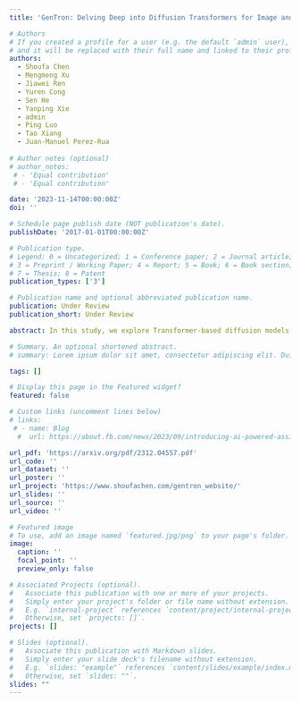 ```yaml
---
title: 'GenTron: Delving Deep into Diffusion Transformers for Image and Video Generation'

# Authors
# If you created a profile for a user (e.g. the default `admin` user), write the username (folder name) here
# and it will be replaced with their full name and linked to their profile.
authors:
  - Shoufa Chen
  - Mengmeng Xu
  - Jiawei Ren
  - Yuren Cong
  - Sen He
  - Yanping Xie
  - admin
  - Ping Luo
  - Tao Xiang
  - Juan-Manuel Perez-Rua
  
# Author notes (optional)
# author_notes:
 # - 'Equal contribution'
 # - 'Equal contribution'

date: '2023-11-14T00:00:00Z'
doi: ''

# Schedule page publish date (NOT publication's date).
publishDate: '2017-01-01T00:00:00Z'

# Publication type.
# Legend: 0 = Uncategorized; 1 = Conference paper; 2 = Journal article;
# 3 = Preprint / Working Paper; 4 = Report; 5 = Book; 6 = Book section;
# 7 = Thesis; 8 = Patent
publication_types: ['3']

# Publication name and optional abbreviated publication name.
publication: Under Review
publication_short: Under Review

abstract: In this study, we explore Transformer-based diffusion models for image and video generation. Despite the dominance of Transformer architectures in various fields due to their flexibility and scalability, the visual generative domain primarily utilizes CNN-based U-Net architectures, particularly in diffusion-based models. We introduce GenTron, a family of Generative models employing Transformer-based diffusion, to address this gap. Our initial step was to adapt Diffusion Transformers (DiTs) from class to text conditioning, a process involving thorough empirical exploration of the conditioning mechanism. We then scale GenTron from approximately 900M to over 3B parameters, observing significant improvements in visual quality. Furthermore, we extend GenTron to text-to-video generation, incorporating novel motion-free guidance to enhance video quality. In human evaluations against SDXL, GenTron achieves a 51.1% win rate in visual quality (with a 19.8% draw rate), and a 42.3% win rate in text alignment (with a 42.9% draw rate). GenTron also excels in the T2I-CompBench, underscoring its strengths in compositional generation. We believe this work will provide meaningful insights and serve as a valuable reference for future research.

# Summary. An optional shortened abstract.
# summary: Lorem ipsum dolor sit amet, consectetur adipiscing elit. Duis posuere tellus ac convallis placerat. Proin tincidunt magna sed ex sollicitudin condimentum.

tags: []

# Display this page in the Featured widget?
featured: false

# Custom links (uncomment lines below)
# links:
 # - name: Blog
  #  url: https://about.fb.com/news/2023/09/introducing-ai-powered-assistants-characters-and-creative-tools/

url_pdf: 'https://arxiv.org/pdf/2312.04557.pdf'
url_code: ''
url_dataset: ''
url_poster: ''
url_project: 'https://www.shoufachen.com/gentron_website/'
url_slides: ''
url_source: ''
url_video: ''

# Featured image
# To use, add an image named `featured.jpg/png` to your page's folder.
image:
  caption: ''
  focal_point: ''
  preview_only: false

# Associated Projects (optional).
#   Associate this publication with one or more of your projects.
#   Simply enter your project's folder or file name without extension.
#   E.g. `internal-project` references `content/project/internal-project/index.md`.
#   Otherwise, set `projects: []`.
projects: []

# Slides (optional).
#   Associate this publication with Markdown slides.
#   Simply enter your slide deck's filename without extension.
#   E.g. `slides: "example"` references `content/slides/example/index.md`.
#   Otherwise, set `slides: ""`.
slides: ""
---
```

